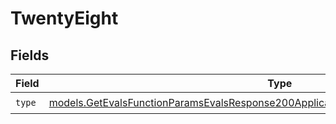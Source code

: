 # TwentyEight


## Fields

| Field                                                                                                                                                                            | Type                                                                                                                                                                             | Required                                                                                                                                                                         | Description                                                                                                                                                                      |
| -------------------------------------------------------------------------------------------------------------------------------------------------------------------------------- | -------------------------------------------------------------------------------------------------------------------------------------------------------------------------------- | -------------------------------------------------------------------------------------------------------------------------------------------------------------------------------- | -------------------------------------------------------------------------------------------------------------------------------------------------------------------------------- |
| `type`                                                                                                                                                                           | [models.GetEvalsFunctionParamsEvalsResponse200ApplicationJSONResponseBodyData528Type](../models/getevalsfunctionparamsevalsresponse200applicationjsonresponsebodydata528type.md) | :heavy_check_mark:                                                                                                                                                               | N/A                                                                                                                                                                              |